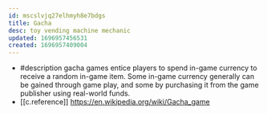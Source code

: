 ```yaml
---
id: mscslvjq27elhmyh8e7bdgs
title: Gacha
desc: toy vending machine mechanic
updated: 1696957456531
created: 1696957409004
---
```


- #description gacha games entice players to spend in-game currency to receive a random in-game item. Some in-game currency generally can be gained through game play, and some by purchasing it from the game publisher using real-world funds.
- [[c.reference]] https://en.wikipedia.org/wiki/Gacha_game